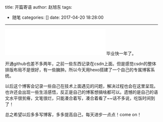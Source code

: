 title: 开篇寄语
author: 赵旭东
tags:
  - 随笔
categories: []
date: 2017-04-20 18:28:00
---
<iframe frameborder="no" border="0" marginwidth="0" marginheight="0" width=330 height=86 src="//music.163.com/outchain/player?type=2&id=355992&auto=0&height=66"></iframe>
毕业快一年了。

开通github也差不多两年，之前一些东西记录在csdn上面。但是感觉csdn的整体排版布局不是很好，有一些臃肿。所以今天用hexo搭建了一个自己的专属博客系统。

以后这个博客会记录一些自己在技术上面遇见的问题，解决过程也会在这里呈现。也许还会出现一些生活感悟，反正是自己的博客想搞啥都可以。遗憾的是自己的语文水平很贫瘠，文笔很烂，只能凑合着写，凑合着看了~~话不多说，吃饭时间到了！

总之希望以后多多写博客，多多提高自己，每天进步一点点！come on！